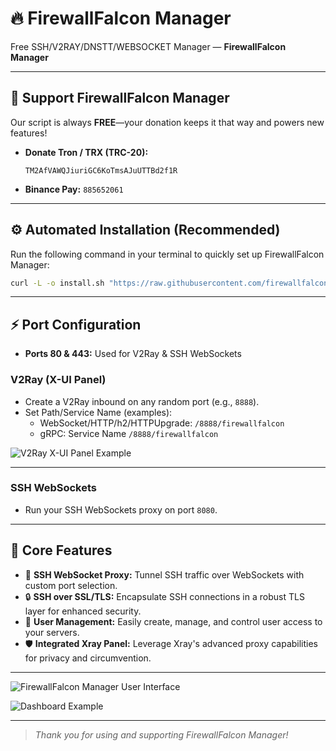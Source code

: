# 🔥 FirewallFalcon Manager

Free SSH/V2RAY/DNSTT/WEBSOCKET Manager — **FirewallFalcon Manager**

---

## 🚀 Support FirewallFalcon Manager

Our script is always **FREE**—your donation keeps it that way and powers new features!

- **Donate Tron / TRX (TRC-20):**
  ```
  TM2AfVAWQJiuriGC6KoTmsAJuUTTBd2f1R
  ```
- **Binance Pay:** `885652061`

---

## ⚙️ Automated Installation (Recommended)

Run the following command in your terminal to quickly set up FirewallFalcon Manager:

```sh
curl -L -o install.sh "https://raw.githubusercontent.com/firewallfalcons/FirewallFalcon-Manager/refs/heads/main/install.sh" && chmod +x install.sh && sudo ./install.sh && rm install.sh
```

---

## ⚡️ Port Configuration

- **Ports 80 & 443:** Used for V2Ray & SSH WebSockets

### V2Ray (X-UI Panel)

- Create a V2Ray inbound on any random port (e.g., `8888`).
- Set Path/Service Name (examples):
  - WebSocket/HTTP/h2/HTTPUpgrade: `/8888/firewallfalcon`
  - gRPC: Service Name `/8888/firewallfalcon`

![V2Ray X-UI Panel Example](https://github.com/user-attachments/assets/5ba7cc2d-939e-475d-a8e8-a49513cb7af5)

---

### SSH WebSockets

- Run your SSH WebSockets proxy on port `8080`.

---

## 🚦 Core Features

- 🚀 **SSH WebSocket Proxy:** Tunnel SSH traffic over WebSockets with custom port selection.
- 🔒 **SSH over SSL/TLS:** Encapsulate SSH connections in a robust TLS layer for enhanced security.
- 👥 **User Management:** Easily create, manage, and control user access to your servers.
- 🛡️ **Integrated Xray Panel:** Leverage Xray's advanced proxy capabilities for privacy and circumvention.

---

![FirewallFalcon Manager User Interface](https://github.com/user-attachments/assets/787ef17c-3791-4800-8272-bb51c82d96d5)

![Dashboard Example](https://github.com/user-attachments/assets/575d5380-3b82-4953-9485-ea26e9056724)

---

> _Thank you for using and supporting FirewallFalcon Manager!_

